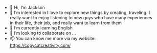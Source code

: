 - 👋 Hi, I’m Jackson
- 👀 I’m interested in  I love to explore new things by creating, traveling. I really want to enjoy listening to new guys who have many experiences in their life, 
      their job, and really want to learn from them
- 🌱 I’m currently learning English
- 💞️ I’m looking to collaborate on ...
- 📫 You can know me more via my website: https://copycatcreativity.com/

<!---
baophunggia/baophunggia is a ✨ special ✨ repository because its `README.md` (this file) appears on your GitHub profile.
You can click the Preview link to take a look at your changes.
--->

